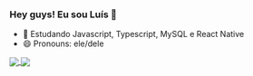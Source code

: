 ### Hey guys! Eu sou Luís 👋

- 🌱 Estudando Javascript, Typescript, MySQL e React Native
- 😄 Pronouns: ele/dele

<a href="https://github.com/anuraghazra/github-readme-stats">
  <img align="center" src="https://github-readme-stats.vercel.app/api?username=luish87508931&show_icons=true&theme=dracula" />
</a>
<a href="https://github.com/anuraghazra/convoychat">
  <img align="center" src="https://github-readme-stats.vercel.app/api/top-langs/?username=luish87508931 theme=dracula" />
</a>

<!--
![Anurag's GitHub stats](https://github-readme-stats.vercel.app/api?username=luish87508931&show_icons=true&theme=dracula)
[![Top Langs](https://github-readme-stats.vercel.app/api/top-langs/?username=luish87508931 theme=dracula)](https://github.com/anuraghazra/github-readme-stats)
